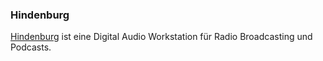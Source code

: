 ### Hindenburg

[Hindenburg](https://hindenburg.com) ist eine Digital Audio Workstation für Radio Broadcasting und Podcasts.



